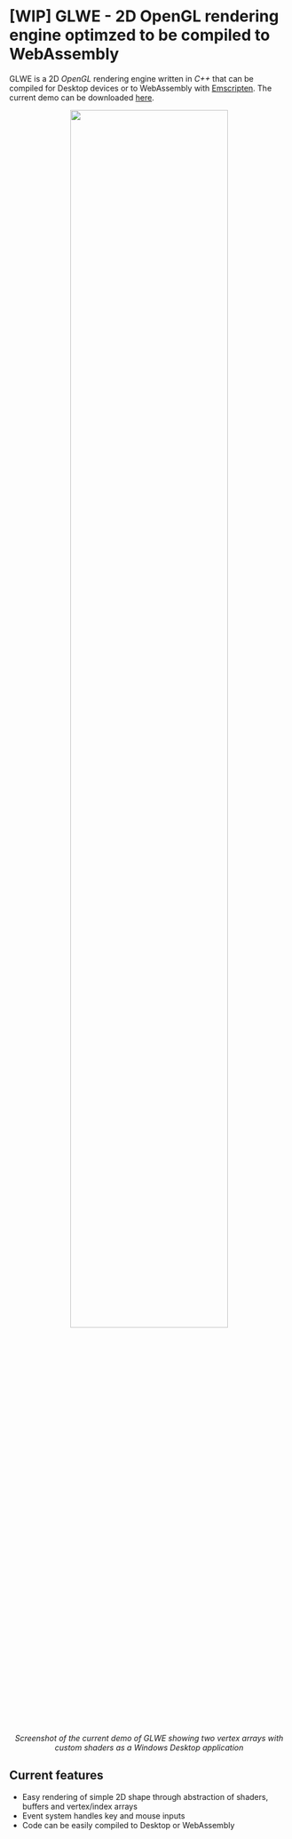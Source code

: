 # [WIP] GLWE - 2D OpenGL rendering engine optimzed to be compiled to WebAssembly
GLWE is a 2D *OpenGL* rendering engine written in *C++* that can be compiled for Desktop devices or to WebAssembly with [Emscripten](https://github.com/emscripten-core/emscripten). 
The current demo can be downloaded [here](https://github.com/david-palm/glwe/releases/tag/demo).

<p align="center">
  <img src="https://user-images.githubusercontent.com/109848051/212894248-67ce8ade-03d4-4278-9833-066976c0e23c.png" width="75%">
  <br/> 
      <em>Screenshot of the current demo of GLWE showing two vertex arrays with custom shaders as a Windows Desktop application</em>
   </br>
</p>

## Current features
- Easy rendering of simple 2D shape through abstraction of shaders, buffers and vertex/index arrays
- Event system handles key and mouse inputs
- Code can be easily compiled to Desktop or WebAssembly
